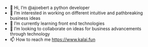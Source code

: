 - 👋 Hi, I’m @ajoebert a python developer
- 👀 I’m interested in working on different intuitive and pathbreaking business ideas
- 🌱 I’m currently learning front end technologies
- 💞️ I’m looking to collaborate on ideas for business advancements through technology
- 📫 How to reach me https://www.kalai.fun

<!---
ajoebert/ajoebert is a ✨ special ✨ repository because its `README.md` (this file) appears on your GitHub profile.
You can click the Preview link to take a look at your changes.
--->
